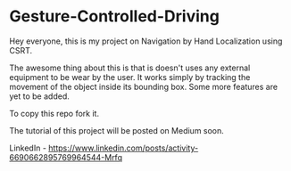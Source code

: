 # Gesture-Controlled-Driving

Hey everyone, this is my project on Navigation by Hand Localization using CSRT.

The awesome thing about this is that is doesn't uses any external equipment to be wear by the user. It works simply by tracking the movement of the object inside its bounding box.
Some more features are yet to be added.

To copy this repo fork it.

The tutorial of this project will be posted on Medium soon.

LinkedIn - https://www.linkedin.com/posts/activity-6690662895769964544-Mrfq
